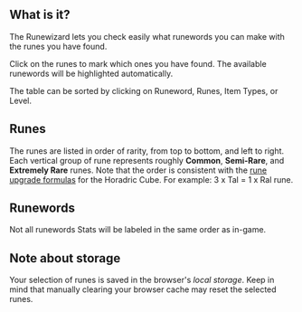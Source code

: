 ## What is it?

The Runewizard lets you check easily what runewords you can make with the runes you have found.

Click on the runes to mark which ones you have found. The available runewords will be highlighted automatically.

The table can be sorted by clicking on Runeword, Runes, Item Types, or Level.

## Runes

The runes are listed in order of rarity, from top to bottom, and left to right. Each vertical group of rune represents roughly **Common**, **Semi-Rare**, and **Extremely Rare** runes. Note that the order is consistent with the [rune upgrade formulas](http://classic.battle.net/diablo2exp/items/cube.shtml) for the Horadric Cube. For example: 3 x Tal = 1 x Ral rune.

## Runewords

Not all runewords Stats will be labeled in the same order as in-game.

## Note about storage

Your selection of runes is saved in the browser's _local storage_. Keep in mind that manually clearing your browser cache may reset the selected runes.
